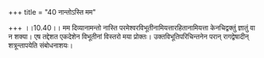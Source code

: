 +++
title = "40 नान्तोऽस्ति मम"

+++
।।10.40।। मम दिव्यानामन्तो नास्ति परमेश्वरविभूतीनामियत्तारहितानामियत्ता
केनचिद्वक्तुं ज्ञातुं वा न शक्या। एष तद्देशत एकदेशेन विभूतीनां विस्तरो
मया प्रोक्तः। उक्तविभूतिपरिचिन्तनेन परान् रागद्वेषादीन् शत्रून्तापयेति
संबोधनाशयः।
